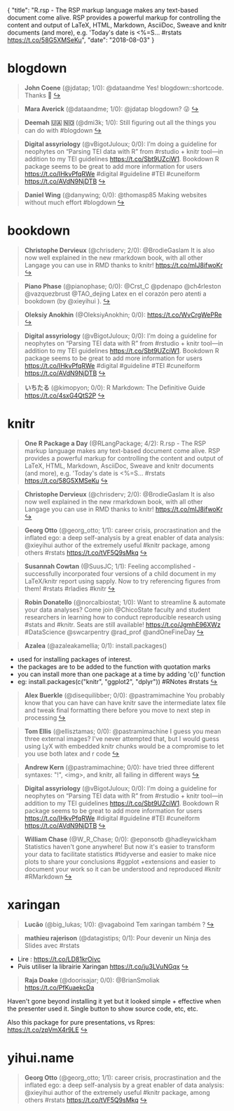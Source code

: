 {
  "title": "R.rsp - The RSP markup language makes any text-based document come alive. RSP provides a powerful markup for controlling the content and output of LaTeX, HTML, Markdown, AsciiDoc, Sweave and knitr documents (and more), e.g. 'Today's date is &lt;%=S... #rstats https://t.co/58G5XMSeKu",
  "date": "2018-08-03"
}

# blogdown

> **John Coene** (@jdatap; 1/0): @dataandme Yes! blogdown::shortcode. Thanks 🙏  [&#8618;](https://twitter.com/xieyihui/status/1025003334586060800)

<!-- -->


> **Mara Averick** (@dataandme; 1/0): @jdatap blogdown? 😜  [&#8618;](https://twitter.com/xieyihui/status/1025003049360678912)

<!-- -->


> **Deemah 🇺🇦  🇳🇴** (@dmi3k; 1/0): Still figuring out all the things you can do with #blogdown  [&#8618;](https://twitter.com/xieyihui/status/1024928890538676224)

<!-- -->


> **Digital assyriology** (@vBigotJuloux; 0/0): I’m doing a guideline for neophytes on “Parsing TEI data with R” from #rstudio + knitr tool—in addition to my TEI guidelines https://t.co/Sbt9UZciW1. Bookdown R package seems to be great to add more information for users https://t.co/IHkvPfqRWe #digital #guideline #TEI #cuneiform https://t.co/AVdN9NjDTB  [&#8618;](https://twitter.com/xieyihui/status/1025027507387592704)

<!-- -->


> **Daniel Wing** (@danywing; 0/0): @thomasp85 Making websites without much effort #blogdown  [&#8618;](https://twitter.com/xieyihui/status/1024861913660968960)

<!-- -->


# bookdown

> **Christophe Dervieux** (@chrisderv; 2/0): @BrodieGaslam It is also now well explained in the new rmarkdown book, with all other Langage you can use in RMD thanks to knitr! 
https://t.co/mIJ8ifwoKr  [&#8618;](https://twitter.com/xieyihui/status/1025106750297583617)

<!-- -->


> **Piano Phase** (@pianophase; 0/0): @Crst_C @pdenapo @ch4rleston @vazquezbrust @TAO_dejing Latex en el corazón pero atenti a bookdown (by @xieyihui ).  [&#8618;](https://twitter.com/xieyihui/status/1025175025601658881)

<!-- -->


> **Oleksiy Anokhin** (@OleksiyAnokhin; 0/0): https://t.co/WvCrgWePRe  [&#8618;](https://twitter.com/xieyihui/status/1025112462465609730)

<!-- -->


> **Digital assyriology** (@vBigotJuloux; 0/0): I’m doing a guideline for neophytes on “Parsing TEI data with R” from #rstudio + knitr tool—in addition to my TEI guidelines https://t.co/Sbt9UZciW1. Bookdown R package seems to be great to add more information for users https://t.co/IHkvPfqRWe #digital #guideline #TEI #cuneiform https://t.co/AVdN9NjDTB  [&#8618;](https://twitter.com/xieyihui/status/1025027507387592704)

<!-- -->


> **いちたる** (@kimopyon; 0/0): R Markdown: The Definitive Guide https://t.co/4sxG4QtS2P  [&#8618;](https://twitter.com/xieyihui/status/1024860782775824384)

<!-- -->


# knitr

> **One R Package a Day** (@RLangPackage; 4/2): R.rsp - The RSP markup language makes any text-based document come alive. RSP provides a powerful markup for controlling the content and output of LaTeX, HTML, Markdown, AsciiDoc, Sweave and knitr documents (and more), e.g. 'Today's date is &lt;%=S... #rstats https://t.co/58G5XMSeKu  [&#8618;](https://twitter.com/xieyihui/status/1024965642817101824)

<!-- -->


> **Christophe Dervieux** (@chrisderv; 2/0): @BrodieGaslam It is also now well explained in the new rmarkdown book, with all other Langage you can use in RMD thanks to knitr! 
https://t.co/mIJ8ifwoKr  [&#8618;](https://twitter.com/xieyihui/status/1025106750297583617)

<!-- -->


> **Georg Otto** (@georg_otto; 1/1): career crisis, procrastination and the inflated ego: a deep self-analysis by a great enabler of data analysis: @xieyihui author of the extremely useful #knitr package, among others #rstats  https://t.co/tVF5Q9sMkq  [&#8618;](https://twitter.com/xieyihui/status/1025143451640360960)

<!-- -->


> **Susannah Cowtan** (@SuusJC; 1/1): Feeling accomplished - successfully incorporated four versions of a child document in my LaTeX/knitr report using sapply. Now to try referencing figures from them! #rstats #rladies #knitr  [&#8618;](https://twitter.com/xieyihui/status/1025054564708507648)

<!-- -->


> **Robin Donatello** (@norcalbiostat; 1/0): Want to streamline &amp; automate your data analyses? Come join @ChicoState faculty and student researchers in learning how to conduct reproducible research using #stats and #knitr. Seats are still available! https://t.co/JgmhE96XWz #DataScience @swcarpentry @rad_prof @andOneFineDay  [&#8618;](https://twitter.com/xieyihui/status/1025152639099523072)

<!-- -->


> **Azalea** (@azaleakamellia; 0/1): install.packages()
- used for installing packages of interest. 
- the packages are to be added to the function with quotation marks
- you can install more than one package at a time by adding 'c()' function
- eg: 
install.packages(c("knitr", "ggplot2", "dplyr")) #RNotes #rstats  [&#8618;](https://twitter.com/xieyihui/status/1025199381618647040)

<!-- -->


> **Alex Buerkle** (@disequilibber; 0/0): @pastramimachine You probably know that you can have can have knitr save the intermediate latex file and tweak final formatting there before you move to next step in processing  [&#8618;](https://twitter.com/xieyihui/status/1025081088090300417)

<!-- -->


> **Tom Ellis** (@ellisztamas; 0/0): @pastramimachine I guess you mean three external images? I've never attempted that, but I would guess using LyX with embedded knitr chunks would be a compromise to let you use both latex and r code  [&#8618;](https://twitter.com/xieyihui/status/1025078993651945480)

<!-- -->


> **Andrew Kern** (@pastramimachine; 0/0): have tried three different syntaxes: "!", &lt;img&gt;, and knitr, all failing in different ways  [&#8618;](https://twitter.com/xieyihui/status/1025076676797972481)

<!-- -->


> **Digital assyriology** (@vBigotJuloux; 0/0): I’m doing a guideline for neophytes on “Parsing TEI data with R” from #rstudio + knitr tool—in addition to my TEI guidelines https://t.co/Sbt9UZciW1. Bookdown R package seems to be great to add more information for users https://t.co/IHkvPfqRWe #digital #guideline #TEI #cuneiform https://t.co/AVdN9NjDTB  [&#8618;](https://twitter.com/xieyihui/status/1025027507387592704)

<!-- -->


> **William Chase** (@W_R_Chase; 0/0): @eponsotb @hadleywickham Statistics haven't gone anywhere! But now it's easier to transform your data to facilitate statistics #tidyverse and easier to make nice plots to share your conclusions #ggplot +extensions and easier to document your work so it can be understood and reproduced #knitr #RMarkdown  [&#8618;](https://twitter.com/xieyihui/status/1024993836735651840)

<!-- -->


# xaringan

> **Lucão** (@big_lukas; 1/0): @vagaboind Tem xaringan também ?  [&#8618;](https://twitter.com/xieyihui/status/1025154348731564033)

<!-- -->


> **mathieu rajerison** (@datagistips; 0/1): Pour devenir un Ninja des Slides avec #rstats
- Lire : https://t.co/LD81krOivc
- Puis utiliser la librairie Xaringan https://t.co/ju3LVuNGqx  [&#8618;](https://twitter.com/xieyihui/status/1025035527798628352)

<!-- -->


> **Raja Doake** (@doorisajar; 0/0): @BrianSmoliak https://t.co/PfKuaekcDa
>
Haven't gone beyond installing it yet but it looked simple + effective when the presenter used it. Single button to show source code, etc, etc. 
>
Also this package for pure presentations, vs Rpres: https://t.co/zpVmX4r9LE  [&#8618;](https://twitter.com/xieyihui/status/1025150135414607872)

<!-- -->


# yihui.name

> **Georg Otto** (@georg_otto; 1/1): career crisis, procrastination and the inflated ego: a deep self-analysis by a great enabler of data analysis: @xieyihui author of the extremely useful #knitr package, among others #rstats  https://t.co/tVF5Q9sMkq  [&#8618;](https://twitter.com/xieyihui/status/1025143451640360960)

<!-- -->


